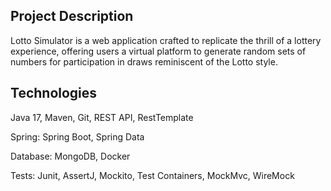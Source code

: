 ## Project Description
Lotto Simulator is a web application crafted to replicate the thrill of a lottery experience, offering users a virtual platform to generate random sets of numbers for participation in draws reminiscent of the Lotto style.

## Technologies
Java 17, Maven, Git, REST API, RestTemplate

Spring:
Spring Boot, Spring Data

Database:
MongoDB, Docker

Tests:
Junit, AssertJ, Mockito, Test Containers, MockMvc, WireMock
